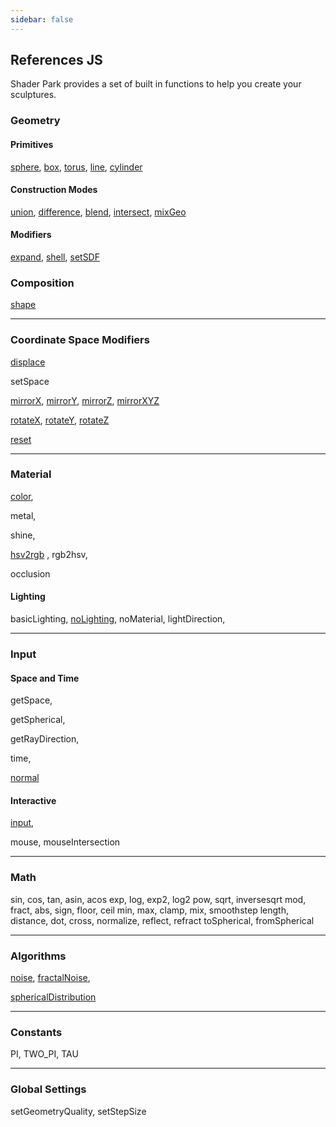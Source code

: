 ```yaml
---
sidebar: false
---
```

## References JS
Shader Park provides a set of built in functions to help you create your sculptures.

### Geometry
#### Primitives
[sphere](/references-js/geometries/sphere.html), [box](/references-js/geometries/box.html), [torus](/references-js/geometries/torus.html), [line](/references-js/geometries/line.html), [cylinder](/references-js/geometries/cylinder.html)

#### Construction Modes
[union](/references-js/operations/union.html), [difference](/references-js/operations/difference.html), [blend](/references-js/operations/blend.html), [intersect](/references-js/operations/intersect.html), [mixGeo](/references-js/operations/mixGeo.html)

#### Modifiers
[expand](/references-js/operations/expand.html), [shell](/references-js/operations/shell.html), [setSDF](/references-js/operations/setSDF.html)

### Composition
[shape](/references-js/geometries/shape.html)

------

### Coordinate Space Modifiers 
[displace](/references-js/operations/displace.html)

setSpace

[mirrorX](/references-js/operations/mirrorX.html), [mirrorY](/references-js/operations/mirrorY.html), [mirrorZ](/references-js/operations/mirrorX.html), [mirrorXYZ](/references-js/operations/mirrorXYZ.html)

[rotateX](/references-js/operations/rotateX.html), [rotateY](/references-js/operations/rotateY.html), [rotateZ](/references-js/operations/rotateZ.html)

[reset](/references-js/operations/reset.html)



------

### Material

[color](/references-js/color/color.html), 

metal,

shine,

[hsv2rgb](/references-js/color/hsv2rgb.html) , rgb2hsv, 

occlusion

#### Lighting
basicLighting, [noLighting](/references-js/color/noLighting.html), noMaterial, lightDirection, 

------


### Input

#### Space and Time

getSpace, 

getSpherical,

getRayDirection,

time,

[normal](/references-js/input/normal.html)


#### Interactive

[input](/references-js/input/input.html), 

mouse, mouseIntersection


------

### Math

sin, cos, tan, asin, acos 
exp, log, exp2, log2
pow, sqrt, inversesqrt
mod, fract, abs, sign, floor, ceil
min, max, clamp, mix, smoothstep
length, distance, dot, cross, normalize, reflect, refract
toSpherical, fromSpherical

------

### Algorithms
[noise](/references-js/algorithms/noise.html), [fractalNoise](/references-js/algorithms/fractalNoise.html), 

[sphericalDistribution](/references-js/algorithms/sphericalDistribution.html)


------

### Constants

PI, TWO_PI, TAU

------

### Global Settings

setGeometryQuality, setStepSize


